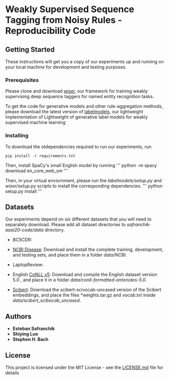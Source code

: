 # Weakly Supervised Sequence Tagging from Noisy Rules - Reproducibility Code

## Getting Started

These instructions will get you a copy of our experiments up and running on your local machine for development and testing purposes.

### Prerequisites

Please clone and download [wiser](https://github.com/BatsResearch/wiser), our framework for training weakly supervising deep sequence taggers for named entity recognition tasks.

To get the code for generative models and other rule-aggregation methods, please download the latest version of [labelmodels](https://https://github.com/BatsResearch/labelmodels), our lightweight implementation of Lightweight of generative label models for weakly supervised machine learning

### Installing

To download the otdependencies required to run our experiments, run

```
pip install -r requirements.txt
```

Then, install SpaCy's small English model by running
'''
python -m spacy download en_core_web_sm
'''


Then, in your virtual enviornment, please run the *labelmodels/setup.py* and *wiser/setup.py* scripts to install the corresponding dependencies.
'''
python setup.py install
'''

## Datasets

Our experiments depend on *six* different datasets that you will need to separately download. Please add all dataset directories to *safranchik-aaai20-code/data* directory.

* BC5CDR:

* [NCBI Disease](https://www.ncbi.nlm.nih.gov/CBBresearch/Dogan/DISEASE/): Download and install the complete training, development, and testing sets, and place them in a folder *data/NCBI*.

* LaptopReview:

* English [CoNLL v5](https://catalog.ldc.upenn.edu/LDC2013T19): Download and compile the English dataset version 5.0 , and place it in a folder  *data/conll-formatted-ontonotes-5.0*.

* [Scibert](https://github.com/allenai/scibert): Download the scibert-scivocab-uncased version of the Scibert embeddings, and place the files *weights.tar.gz and *vocab.txt* inside *data/scibert_scibocab_uncased*.

## Authors

* **Esteban Safranchik**
* **Shiying Luo**
* **Stephen H. Bach**

## License

This project is licensed under the MIT License - see the [LICENSE.md](LICENSE.md) file for details
